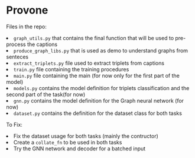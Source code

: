 # Provone

Files in the repo:
    <li> <code>graph_utils.py</code> that contains the final function that will be used to pre-process the captions</li>
    <li> <code>produce_graph_libs.py</code> that is used as demo to understand graphs from senteces</li>
    <li> <code>extract_triplets.py</code> file used to extract triplets from captions</li>
    <li> <code>train.py</code> file containing the training procedures</li>
    <li> <code>main.py</code> file containing the main (for now only for the first part of the model)</li>
    <li> <code>models.py</code> contains the model definition for triplets classification and the second part of the task(for now)</li>
    <li> <code>gnn.py</code> contains the model definition for the Graph neural network (for now)</li>
    <li> <code>dataset.py</code> contains the definition for the dataset class for both tasks</li>

To Fix:
    <li> Fix the dataset usage for both tasks (mainly the contructor)</li>
    <li> Create a <code>collate_fn</code> to be used in both tasks</li>
    <li> Try the GNN network and decoder for a batched input</li>
